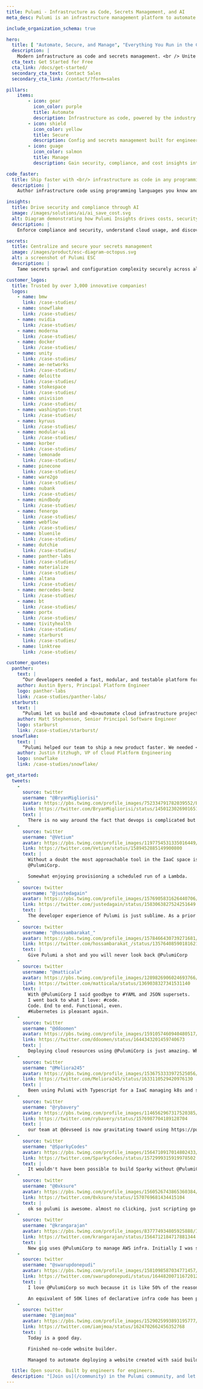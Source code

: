 ```yaml
---
title: Pulumi - Infrastructure as Code, Secrets Management, and AI
meta_desc: Pulumi is an infrastructure management platform to automate through infrastructure as code, secure with secrets management, and manage infrastructure with AI.

include_organization_schema: true

hero:
  title: [ "Automate, Secure, and Manage", "Everything You Run in the Cloud" ]
  description: |
    Modern infrastructure as code and secrets management. <br /> Unite your development, infrastructure, and security teams.
  cta_text: Get Started for Free
  cta_link: /docs/get-started/
  secondary_cta_text: Contact Sales
  secondary_cta_link: /contact/?form=sales

pillars:
    items:
        - icon: gear
          icon_color: purple
          title: Automate
          description: Infrastructure as code, powered by the industry’s best languages and AIs, helps teams provision, automate, and evolve cloud infrastructure.
        - icon: shield
          icon_color: yellow
          title: Secure
          description: Config and secrets management built for engineers by engineers to tame sprawl at scale and help teams ensure automatic security.
        - icon: guage
          icon_color: salmon
          title: Manage
          description: Gain security, compliance, and cost insights into the entirety of an organization’s cloud assets and automatically remediate issues.

code_faster:
  title: Ship faster with <br/> infrastructure as code in any programming language
  description: |
    Author infrastructure code using programming languages you know and love. Write statements to define infrastructure using your IDE with autocomplete, type checking, and documentation.

insights:
  title: Drive security and compliance through AI
  image: /images/solutions/ai/ai_save_cost.svg
  alt: Diagram demonstrating how Pulumi Insights drives costs, security, and compliance.
  description: |
    Enforce compliance and security, understand cloud usage, and discover cost savings to drive better efficiency, security, and reliability across all cloud assets.

secrets:
  title: Centralize and secure your secrets management
  image: /images/product/esc-diagram-octopus.svg
  alt: a screenshot of Pulumi ESC
  description: |
    Tame secrets sprawl and configuration complexity securely across all your cloud infrastructure and applications. Pull and sync with any secrets store, and consume in any application, tool, or CI/CD platform.

customer_logos:
  title: Trusted by over 3,000 innovative companies!
  logos:
    - name: bmw
      link: /case-studies/
    - name: snowflake
      link: /case-studies/
    - name: nvidia
      link: /case-studies/
    - name: moderna
      link: /case-studies/
    - name: docker
      link: /case-studies/
    - name: unity
      link: /case-studies/
    - name: ae-networks
      link: /case-studies/
    - name: deloitte
      link: /case-studies/
    - name: stokespace
      link: /case-studies/
    - name: univision
      link: /case-studies/
    - name: washington-trust
      link: /case-studies/
    - name: kyruus
      link: /case-studies/
    - name: modular-ai
      link: /case-studies/
    - name: korber
      link: /case-studies/
    - name: lemonade
      link: /case-studies/
    - name: pinecone
      link: /case-studies/
    - name: ware2go
      link: /case-studies/
    - name: nubank
      link: /case-studies/
    - name: mindbody
      link: /case-studies/
    - name: fenergo
      link: /case-studies/
    - name: webflow
      link: /case-studies/
    - name: bluenile
      link: /case-studies/
    - name: dutchie
      link: /case-studies/
    - name: panther-labs
      link: /case-studies/
    - name: materialize
      link: /case-studies/
    - name: altana
      link: /case-studies/
    - name: mercedes-benz
      link: /case-studies/
    - name: bt
      link: /case-studies/
    - name: portx
      link: /case-studies/
    - name: tivityhealth
      link: /case-studies/
    - name: starburst
      link: /case-studies/
    - name: linktree
      link: /case-studies/

customer_quotes:
  panther:
    text: |
      “Our developers needed a fast, modular, and testable platform for managing cloud infrastructure. <b>Nothing is better than having standard programming languages for building and managing infrastructure</b>”
    author: Austin Byers, Principal Platform Engineer
    logo: panther-labs
    link: /case-studies/panther-labs/
  starburst:
    text: |
      “Pulumi let us build and <b>automate cloud infrastructure projects</b> at a scale that simply wasn’t imaginable using prior-generation infrastructure as code technologies”
    author: Matt Stephenson, Senior Principal Software Engineer
    logo: starburst
    link: /case-studies/starburst/
  snowflake:
    text: |
      “Pulumi helped our team to ship a new product faster. We needed <b>one tool to setup and manage multi-cloud, multi-region Kubernetes clusters</b> that infrastructure and applications teams could use collaboratively”
    author: Justin Fitzhugh, VP of Cloud Platform Engineering
    logo: snowflake
    link: /case-studies/snowflake/

get_started:
  tweets:
    -
      source: twitter
      username: "@BryanMigliorisi"
      avatar: https://pbs.twimg.com/profile_images/752334791782039552/BsVNGBaV_400x400.jpg
      link: https://twitter.com/BryanMigliorisi/status/1450123026901651460
      text: |
        There is no way around the fact that devops is complicated but @PulumiCorp is a game changer for me.  Blows away CloudForamtion, TerraForm, CDK, etc.
    -
      source: twitter
      username: "@Vetium"
      avatar: https://pbs.twimg.com/profile_images/1197754531335016449/etr4hfpJ_400x400.jpg
      link: https://twitter.com/Vetium/status/1589452885149900800
      text: |
        Without a doubt the most approachable tool in the IaaC space is
        @PulumiCorp.

        Somewhat enjoying provisioning a scheduled run of a Lambda.
    -
      source: twitter
      username: "@justedagain"
      avatar: https://pbs.twimg.com/profile_images/1576905831626440706/wigR9_hF_400x400.jpg
      link: https://twitter.com/justedagain/status/1583063827524251649
      text: |
        The developer experience of Pulumi is just sublime. As a prior Terraform user, the grass is substantially greener on this side. I'm so glad I made the switch two years back. Using Terraform for my current use case would be a massive downgrade.
    -
      source: twitter
      username: "@hossambarakat_"
      avatar: https://pbs.twimg.com/profile_images/1578466430739271681/FZnNwxcA_400x400.jpg
      link: https://twitter.com/hossambarakat_/status/1357640859018162176
      text: |
        Give Pulumi a shot and you will never look back @PulumiCorp
    -
      source: twitter
      username: "@matticala"
      avatar: https://pbs.twimg.com/profile_images/1289826906024693766/LOdbjWdW_400x400.jpg
      link: https://twitter.com/matticala/status/1369038327341531140
      text: |
        With @PulumiCorp I said goodbye to #YAML and JSON supersets.
        I went back to what I love: #code.
        Code. End to end. Functional, even.
        #Kubernetes is pleasant again.
    -
      source: twitter
      username: "@ddoomen"
      avatar: https://pbs.twimg.com/profile_images/1591057460940480517/d0xy4n3b_400x400.jpg
      link: https://twitter.com/ddoomen/status/1644343201459740673
      text: |
        Deploying cloud resources using @PulumiCorp is just amazing. Why would anybody bother with JSON, YAML or some other DSL?
    -
      source: twitter
      username: "@Meliora245"
      avatar: https://pbs.twimg.com/profile_images/1536753333972525056/WN2SVAmq_400x400.jpg
      link: https://twitter.com/Meliora245/status/1633110529420976130
      text: |
        Been using Pulumi with Typescript for a IaaC managing k8s and stateful databases. Don't see myself going back to using terraform after this.
    -
      source: twitter
      username: "@rybavery"
      avatar: https://pbs.twimg.com/profile_images/1146562967317520385/wuPwKFUZ_400x400.jpg
      link: https://twitter.com/rybavery/status/1576987704189128704
      text: |
        our team at @devseed is now gravitating toward using https://pulumi.com/docs/concepts/vs/terraform/ instead of terraform because it's all in python so it is easier to onboard new people to the tool and makes it easier to manage the same infra definition in different test, staging, and deploy envs.
    -
      source: twitter
      username: "@SparkyCodes"
      avatar: https://pbs.twimg.com/profile_images/1564710917014802433/k0QzTysD_400x400.jpg
      link: https://twitter.com/SparkyCodes/status/1572999315919978502
      text: |
        It wouldn't have been possible to build Sparky without @PulumiCorp. Shout out to the team and community for helping us get up and running!
    -
      source: twitter
      username: "@0xksure"
      avatar: https://pbs.twimg.com/profile_images/1560526743865360384/QBkajFhq_400x400.jpg
      link: https://twitter.com/0xksure/status/1570769681434415104
      text: |
        ok so pulumi is awesome. almost no clicking, just scripting go and up
    -
      source: twitter
      username: "@krangarajan"
      avatar: https://pbs.twimg.com/profile_images/837774934805925888/I51_kI-H_400x400.jpg
      link: https://twitter.com/krangarajan/status/1564712184717881344
      text: |
        New gig uses @PulumiCorp to manage AWS infra. Initially I was skeptical and was tempted to go back to Terraform, but after using pulumi imports and discovering the ability to write tests easily, I'm a convert. (1/4)
    -
      source: twitter
      username: "@swarupdonepudi"
      avatar: https://pbs.twimg.com/profile_images/1581098587034771457/9HrxXWw4_400x400.jpg
      link: https://twitter.com/swarupdonepudi/status/1644820071167201280
      text: |
        I love @PulumiCorp so much because it is like 50% of the reason why we dared to build https://planton.cloud.

        An equivalent of 50K lines of declarative infra code has been put behind APIs to support the features on the platform with https://www.pulumi.com/docs/using-pulumi/automation-api/
    -
      source: twitter
      username: "@iamjmoa"
      avatar: https://pbs.twimg.com/profile_images/1529025993893195777/Wo8EXvLO_400x400.jpg
      link: https://twitter.com/iamjmoa/status/1624702662456352768
      text: |
        Today is a good day.

        Finished no-code website builder.

        Managed to automate deploying a website created with said builder with @PulumiCorp

  title: Open source. Built by engineers for engineers.
  description: "[Join us](/community) in the Pulumi community, and let’s build together."
---
```

